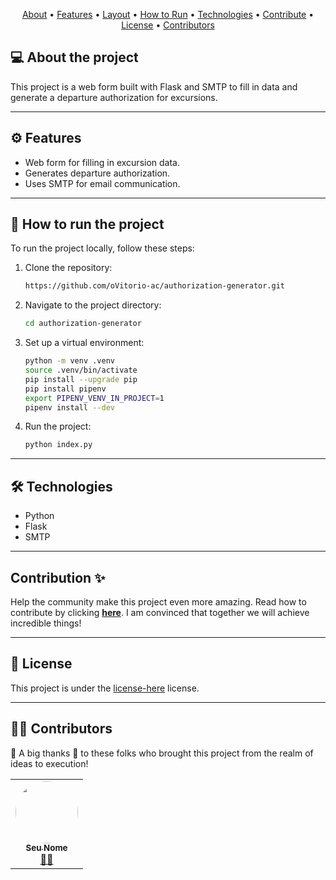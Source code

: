 <p align="center">
 <a href="#-about-the-project">About</a> •
 <a href="#-features">Features</a> •
 <a href="#-layout">Layout</a> •
 <a href="#-how-to-run-the-project">How to Run</a> •
 <a href="#-technologies">Technologies</a> •
 <a href="#-how-to-contribute-to-the-project">Contribute</a> •
 <a href="#user-content--license">License</a> •
 <a href="#-contributors">Contributors</a>
</p>

## 💻 About the project

This project is a web form built with Flask and SMTP to fill in data and generate a departure authorization for excursions.

---

## ⚙️ Features

- Web form for filling in excursion data.
- Generates departure authorization.
- Uses SMTP for email communication.

---


## 🚀 How to run the project

To run the project locally, follow these steps:

1. Clone the repository:

    ```bash
    https://github.com/oVitorio-ac/authorization-generator.git

2. Navigate to the project directory:

    ```bash
    cd authorization-generator
    ```

3. Set up a virtual environment:

    ```bash
    python -m venv .venv
    source .venv/bin/activate
    pip install --upgrade pip
    pip install pipenv
    export PIPENV_VENV_IN_PROJECT=1
    pipenv install --dev
    ```

7. Run the project:

    ```bash
    python index.py
    ```

---

## 🛠 Technologies

- Python
- Flask
- SMTP

---

## Contribution ✨

Help the community make this project even more amazing. Read how to contribute by clicking **[here](https://github.com/oVitorio-ac/seu-projeto/blob/main/CONTRIBUTING.md)**. I am convinced that together we will achieve incredible things!

---

## 📝 License

This project is under the [license-here](./LICENSE) license.

---

## 👨‍💻 Contributors

💜 A big thanks 👏 to these folks who brought this project from the realm of ideas to execution!

<table>
  <tr>
    <td align="center"><a href="https://github.com/oVitorio-ac"><img style="border-radius: 50%;" src="https://avatars.githubusercontent.com/u/123456789?v=4" width="100px;" alt=""/><br /><sub><b>Seu Nome</b></sub></a><br /><a href="https://github.com/oVitorio-ac" title="github-oVitorio-ac">👨‍🚀</a>
    </td>
  </tr>
</table>
